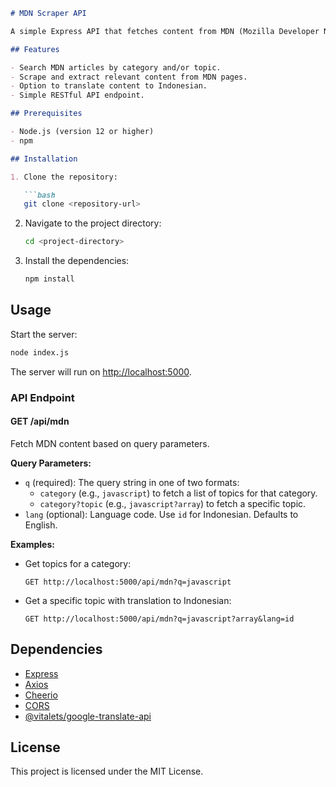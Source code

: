

```markdown
# MDN Scraper API

A simple Express API that fetches content from MDN (Mozilla Developer Network) based on category and topic queries. Optionally, it translates the content to Indonesian using the Google Translate API.

## Features

- Search MDN articles by category and/or topic.
- Scrape and extract relevant content from MDN pages.
- Option to translate content to Indonesian.
- Simple RESTful API endpoint.

## Prerequisites

- Node.js (version 12 or higher)
- npm

## Installation

1. Clone the repository:

   ```bash
   git clone <repository-url>
   ```

2. Navigate to the project directory:

   ```bash
   cd <project-directory>
   ```

3. Install the dependencies:

   ```bash
   npm install
   ```

## Usage

Start the server:

```bash
node index.js
```

The server will run on [http://localhost:5000](http://localhost:5000).

### API Endpoint

#### GET /api/mdn

Fetch MDN content based on query parameters.

**Query Parameters:**

- `q` (required): The query string in one of two formats:
  - `category` (e.g., `javascript`) to fetch a list of topics for that category.
  - `category?topic` (e.g., `javascript?array`) to fetch a specific topic.
- `lang` (optional): Language code. Use `id` for Indonesian. Defaults to English.

**Examples:**

- Get topics for a category:

  ```
  GET http://localhost:5000/api/mdn?q=javascript
  ```

- Get a specific topic with translation to Indonesian:

  ```
  GET http://localhost:5000/api/mdn?q=javascript?array&lang=id
  ```

## Dependencies

- [Express](https://expressjs.com/)
- [Axios](https://axios-http.com/)
- [Cheerio](https://cheerio.js.org/)
- [CORS](https://www.npmjs.com/package/cors)
- [@vitalets/google-translate-api](https://www.npmjs.com/package/@vitalets/google-translate-api)

## License

This project is licensed under the MIT License.
